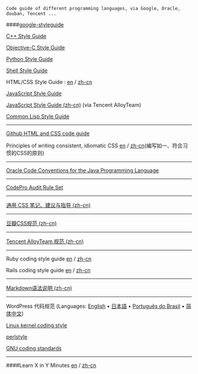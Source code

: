     Code guide of different programming languages, via Google, Oracle, douban, Tencent ...


####[google-styleguide](https://code.google.com/p/google-styleguide/)


[C++ Style Guide](http://google-styleguide.googlecode.com/svn/trunk/cppguide.xml)

[Objective-C Style Guide](http://google-styleguide.googlecode.com/svn/trunk/objcguide.xml)

[Python Style Guide](http://google-styleguide.googlecode.com/svn/trunk/pyguide.html)

[Shell Style Guide](http://google-styleguide.googlecode.com/svn/trunk/shell.xml)

HTML/CSS Style Guide : [en](http://google-styleguide.googlecode.com/svn/trunk/htmlcssguide.xml) / [zh-cn](https://github.com/Suxiaogang/Code_Guide/blob/master/google-html-css-style-guide.md)

[JavaScript Style Guide](http://google-styleguide.googlecode.com/svn/trunk/javascriptguide.xml)

[JavaScript Style Guide (zh-cn)](http://alloyteam.github.io/JX/doc/specification/google-javascript.xml) (via Tencent AlloyTeam)

[Common Lisp Style Guide](http://google-styleguide.googlecode.com/svn/trunk/lispguide.xml)

---------------------------------

[Github HTML and CSS code guide](https://github.com/mdo/code-guide)

Principles of writing consistent, idiomatic CSS [en](https://github.com/necolas/idiomatic-css) / [zh-cn](https://github.com/necolas/idiomatic-css/tree/master/translations/zh-CN)(编写如一、符合习惯的CSS的原则)

---------------------------------

[Oracle Code Conventions for the Java Programming Language](http://www.oracle.com/technetwork/java/codeconvtoc-136057.html)

---------------------------------

[CodePro Audit Rule Set](https://developers.google.com/java-dev-tools/codepro/doc/features/audit/ElementsOfJavaStyle)

---------------------------------

[通用 CSS 笔记、建议与指导 (zh-cn)](https://github.com/Suxiaogang/Code_Guide/blob/master/%E9%80%9A%E7%94%A8%20CSS%20%E7%AC%94%E8%AE%B0%E3%80%81%E5%BB%BA%E8%AE%AE%E4%B8%8E%E6%8C%87%E5%AF%BC.md)

---------------------------------

[豆瓣CSS规范 (zh-cn)](https://github.com/Suxiaogang/Code_Guide/blob/master/%E8%B1%86%E7%93%A3CSS%E8%A7%84%E8%8C%83.md)

---------------------------------

[Tencent AlloyTeam 规范 (zh-cn)](https://github.com/Suxiaogang/Code_Guide/blob/master/Tencent%20AlloyTeam%20%E8%A7%84%E8%8C%83.md)

---------------------------------

Ruby coding style guide [en](https://github.com/bbatsov/ruby-style-guide) / [zh-cn](https://github.com/JuanitoFatas/ruby-style-guide/blob/master/README-zhCN.md)

Rails coding style guide [en](https://github.com/bbatsov/rails-style-guide) / [zh-cn](https://github.com/JuanitoFatas/rails-style-guide/blob/master/README-zhCN.md)

---------------------------------

[Markdown语法说明 (zh-cn)](https://github.com/Suxiaogang/Code_Guide/blob/master/Markdown%E8%AF%AD%E6%B3%95%E8%AF%B4%E6%98%8E.md)

---------------------------------

WordPress 代码规范 (Languages: [English](http://codex.wordpress.org/WordPress_Coding_Standards) • [日本語](http://wpdocs.sourceforge.jp/WordPress_%E3%82%B3%E3%83%BC%E3%83%87%E3%82%A3%E3%83%B3%E3%82%B0%E5%9F%BA%E6%BA%96) • [Português do Brasil](http://codex.wordpress.org/pt-br:Padroes_de_Codificacao_do_WordPress) • [简体中文](http://codex.wordpress.org/zh-cn:WordPress_%E4%BB%A3%E7%A0%81%E8%A7%84%E8%8C%83))

[Linux kernel coding style](http://lxr.linux.no/linux/Documentation/CodingStyle)

[perlstyle](http://perldoc.perl.org/perlstyle.html)

[GNU coding standards](http://www.gnu.org/prep/standards/)

---------------------------------

####Learn X in Y Minutes 
[en](https://github.com/adambard/learnxinyminutes-docs/) / [zh-cn](https://github.com/adambard/learnxinyminutes-docs/tree/master/zh-cn)
